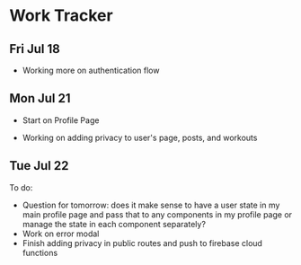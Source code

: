 # Work Tracker

## Fri Jul 18
- Working more on authentication flow
    <!-- - updating backend for when users sign in with gmail to slugify their username to prevent duplicate entries DONE -->
    <!-- - Adding user's avatar and username to sidebar on successful login DONE -->
    <!-- - Updating auth flow to use postgres user instead of firebase user DONE -->
    <!-- - Adding user's avatar to mobile menu DONE -->

## Mon Jul 21
<!-- - Need to have login/sign up for mobile working DONE -->
<!-- - Adding modal/ability to login/signup on mobile DONE -->
<!-- - Added Ref for quicker verification of user state on refresh DONE -->

- Start on Profile Page
<!-- - Adding Profile API to quickly query backend DONE -->
<!-- - Added util function to quickly search if user is a friend or owner of current profile DONE -->
<!-- - Added placeholder for errorModal on frontend DONE -->
- Working on adding privacy to user's page, posts, and workouts

## Tue Jul 22
To do:
- Question for tomorrow: does it make sense to have a user state in my main profile page and pass that to any components in my profile page or manage the state in each component separately?
- Work on error modal
- Finish adding privacy in public routes and push to firebase cloud functions